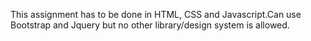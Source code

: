 This assignment has to be done in HTML, CSS and Javascript.Can use Bootstrap and Jquery but no other library/design system is allowed.
